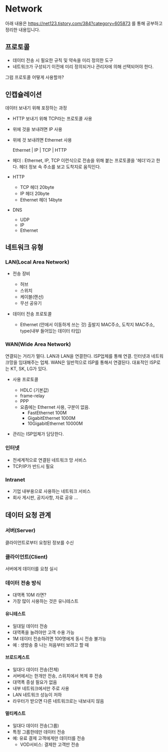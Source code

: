 # Network

아래 내용은 https://net123.tistory.com/384?category=605873 를 통해 공부하고 정리한 내용입니다.

## 프로토콜
* 데이터 전송 시 필요한 규칙 및 약속을 미리 정의한 도구
* 네트워크가 구성되기 이전에 미리 정의되거나 관리자에 의해 선택되어야 한다.

그럼 프로토콜 어떻게 사용할까?

## 인캡슐레이션
데이터 보내기 위해 포장하는 과정

* HTTP 보내기 위해 TCP라는 프로토콜 사용
* 위에 것을 보내려면 IP 사용
* 위에 것 보내려면 Ethernet 사용

	Ethernet | IP | TCP | HTTP
    
* 헤더 : Ethernet, IP, TCP
	이런식으로 전송을 위해 붙는 프로토콜을 '헤더'라고 한다. 헤더 정보 속 주소를 보고 도착지로 움직인다.
    
* HTTP
    * TCP 헤더 20byte
    * IP 헤더 20byte
    * Ethernet 헤더 14byte

* DNS
    * UDP
    * IP
    * Ethernet

## 네트워크 유형

### LAN(Local Area Network)
* 전송 장비
	* 허브
	* 스위치
	* 케이블(랜선)
	* 무선 공유기

* 데이터 전송 프로토콜 
	* Ethernet (안에서 이동하게 쓰는 것)
		출발지 MAC주소, 도착지 MAC주소, type(내부 들어있는 데이터 타입)

### WAN(Wide Area Network)
연결되는 거리가 멀다. LAN과 LAN을 연결한다.
ISP업체를 통해 연결. 인터넷과 네트워크망을 임대해주는 업체. WAN은 일반적으로 ISP를 통해서 연결된다. 대표적인 ISP로는 KT, SK, LG가 있다.

* 사용 프로토콜
	* HDLC (기본값)
	* frame-relay
	* PPP
	* 요즘에는 Ethernet 사용, 구분이 없음.
		* FastEthernet 100M
		* GigabitEthernet 1000M
		* 10GigabitEthernet 10000M

* 관리는 ISP업체가 담당한다. 


### 인터넷
* 전세계적으로 연결된 네트워크 망 서비스
* TCP/IP가 반드시 필요

### Intranet
* 기업 내부용으로 사용하는 네트워크 서비스
* 회사 게시판, 공지사항, 자료 공유 ...

## 데이터 요청 관계

### 서버(Server)
클라이언트로부터 요청된 정보를 수신

### 클라이언트(Client)
서버에게 데이터를 요청 실시

### 데이터 전송 방식
* 대역폭 10M 라면?
* 가장 많이 사용하는 것은 유니테스트

#### 유니테스트
* 일대일 데이터 전송
* 대역폭을 늘려야만 고객 수용 가능
* 1M 데이터 전송하려면 100명에게 동시 전송 불가능
* 예 : 생방송 중 나는 처음부터 보려고 할 때

#### 브로드케스트
* 일대다 데이터 전송(전체)
* 서버에서는 한개만 전송, 스위치에서 복제 후 전송
* 대역폭 증설 필요가 없음
* 내부 네트워크에서만 주로 사용
* LAN 네트워크 성능이 저하
* 라우터가 받으면 다른 네트워크로는 내보내지 않음

#### 멀티케스트
* 일대다 데이터 전송(그룹)
* 특정 그룹한테만 데이터 전송
* 예: 유료 결제 고객에게만 데이터를 전송
	* VOD서비스: 결제한 고객만 전송